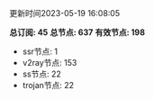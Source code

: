 更新时间2023-05-19 16:08:05

**总订阅: 45**
**总节点: 637**
**有效节点: 198**
- ssr节点: 1
- v2ray节点: 153
- ss节点: 22
- trojan节点: 22
